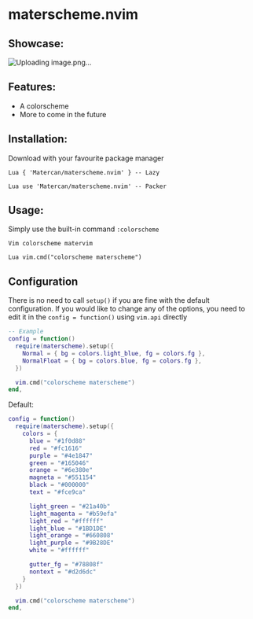# materscheme.nvim

## Showcase:
![Uploading image.png…]()




## Features:
- A colorscheme
- More to come in the future

## Installation:
Download with your favourite package manager

```Lua { 'Matercan/materscheme.nvim' } -- Lazy ```

```Lua use 'Matercan/materscheme.nvim' -- Packer ```

## Usage:
Simply use the built-in command ``:colorscheme``

```Vim colorscheme matervim ```

```Lua vim.cmd("colorscheme materscheme") ```

## Configuration
There is no need to call ``setup()`` if you are fine with the default configuration.
If you would like to change any of the options, you need to edit it in the ``config = function()`` using ``vim.api`` directly

```lua
-- Example
config = function()
  require(materscheme).setup({
    Normal = { bg = colors.light_blue, fg = colors.fg },
    NormalFloat = { bg = colors.blue, fg = colors.fg },
  })

  vim.cmd("colorscheme materscheme")
end,
```

Default:
```lua
config = function()
  require(materscheme).setup({
    colors = {
      blue = "#1f0d88"
      red = "#fc1616"
      purple = "#4e1847"
      green = "#165046"
      orange = "#6e380e"
      magneta = "#551154"
      black = "#000000"
      text = "#fce9ca"

      light_green = "#21a40b"
      light_magenta = "#b59efa"
      light_red = "#ffffff"
      light_blue = "#1BD1DE"
      light_orange = "#660808"
      light_purple = "#9B28DE"
      white = "#ffffff"

      gutter_fg = "#78808f"
      nontext = "#d2d6dc"
    }
  })

  vim.cmd("colorscheme materscheme")
end,
```
